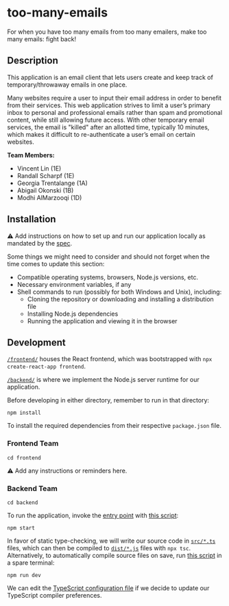 # too-many-emails

For when you have too many emails from too many emailers, make too many emails: fight back!


## Description

This application is an email client that lets users create and keep track of temporary/throwaway emails in one place.

Many websites require a user to input their email address in order to benefit from their services. This web application strives to limit a user’s primary inbox to personal and professional emails rather than spam and promotional content, while still allowing future access. With other temporary email services, the email is "killed" after an allotted time, typically 10 minutes, which makes it difficult to re-authenticate a user’s email on certain websites.

**Team Members:**

- Vincent Lin (1E)
- Randall Scharpf (1E)
- Georgia Trentalange (1A)
- Abigail Okonski (1B)
- Modhi AlMarzooqi (1D)


## Installation

<!-- TODO -->

⚠️ Add instructions on how to set up and run our application locally as mandated by the [spec](https://web.cs.ucla.edu/classes/fall22/cs35L/project.html).

Some things we might need to consider and should not forget when the time comes to update this section:

- Compatible operating systems, browsers, Node.js versions, etc.
- Necessary environment variables, if any
- Shell commands to run (possibly for both Windows and Unix), including:
  - Cloning the repository or downloading and installing a distribution file
  - Installing Node.js dependencies
  - Running the application and viewing it in the browser

<!-- TODO -->


## Development

[`/frontend/`](frontend/) houses the React frontend, which was bootstrapped with `npx create-react-app frontend`.

[`/backend/`](backend/) is where we implement the Node.js server runtime for our application.

Before developing in either directory, remember to run in that directory:

```shell
npm install
```

To install the required dependencies from their respective `package.json` file.


### Frontend Team

```shell
cd frontend
```

<!-- TODO -->

⚠️ Add any instructions or reminders here.

<!-- TODO -->


### Backend Team

```frontend
cd backend
```

To run the application, invoke the [entry point](backend/dist/index.js) with [this script](backend/package.json#L8):

```shell
npm start
```

In favor of static type-checking, we will write our source code in [`src/*.ts`](backend/src/) files, which can then be compiled to [`dist/*.js`](backend/dist/) files with `npx tsc`. Alternatively, to automatically compile source files on save, run [this script](backend/package.json#L7) in a spare terminal:

```shell
npm run dev
```

We can edit the [TypeScript configuration file](backend/tsconfig.json) if we decide to update our TypeScript compiler preferences.
